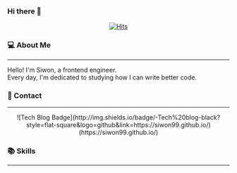 ### Hi there 👋

 <div align=center>
	
  [![Hits](https://hits.seeyoufarm.com/api/count/incr/badge.svg?url=https%3A%2F%2Fgithub.com%2Fsiwon99&count_bg=%2387C6F1&title_bg=%23A0A0A0&icon=&icon_color=%23E7E7E7&title=hits&edge_flat=false)](https://hits.seeyoufarm.com)

  </div>

### 💻 About Me
<hr>
Hello! I'm Siwon, a frontend engineer. <br>
Every day, I'm dedicated to studying how I can write better code.

### 🤝 Contact
<hr>
 <p align="center">
   <a href="mailto:kimsiwon07071@gmail.com><img src="https://img.shields.io/badge/Gmail-D14836?style=for-the-badge&logo=gmail&logoColor=white&link=mailto:kimsiwon07071@gmail.com"/></a>
  ![Tech Blog Badge](http://img.shields.io/badge/-Tech%20blog-black?style=flat-square&logo=github&link=https://siwon99.github.io/)(https://siwon99.github.io/)
 </p>

### 📚 Skills
<hr>
